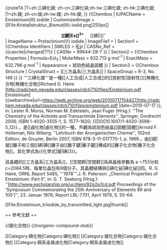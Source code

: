 {{noteTA
|T=zh:三碘化鑀; zh-cn:三碘化锿;zh-tw:三碘化鑀; zh-hk:三碘化鑀;
|1=zh:鑀; zh-cn:锿;zh-tw:鑀; zh-hk:鑀;
}}
{{Chembox
| IUPACName = Einsteinium(III) iodide
| CustomizedImage =  [[File:Kristallstruktur_Bismut(III)-iodid.png|250px]]
<br /><center><span style="color:#C0C0C0; background-color:#C0C0C0;">__</span> [[鑀|Es]]<sup>3+</sup>     <span style="color:#FF00FF;background-color:#FF00FF;">__</span> [[碘|I]]<sup>−</sup></small></center>
| ImageName = Protactinium(V) iodide
|   ImageFile1 =
| Section1 = {{Chembox Identifiers
| SMILES = I[Es](I)I
| CASNo_Ref = {{cascite|changed|??}}
| CASNo = 99644-28-7
}}
| Section2 = {{Chembox Properties
|  Formula=EsI<sub>3</sub>
|  MolarMass = 632.713 g mol<sup>-1</sup>
|  ExactMass = 632.796 g mol<sup>-1</sup>
|  Appearance = 琥珀色結晶固體<ref name="HOWI_1969"/>
}}
| Section3 = {{Chembox Structure
|  CrystalStruct = [[三方晶系|三方晶系]]
|  SpaceGroup =  R-3, No. 148
}}
}}
'''三碘化鑀'''是一種[[人工合成|人工合成]]的[[放射性|放射性]][[無機化合物|無機化合物]]<ref>Richard G. Haire: [http://radchem.nevada.edu/classes/rdch710/files/Einsteinium.pdf Einsteinium] {{webarchive|url=https://web.archive.org/web/20100717154427/http://radchem.nevada.edu/classes/rdch710/files/einsteinium.pdf |date=2010-07-17 }}, in: Lester R. Morss, Norman M. Edelstein, Jean Fuger (Hrsg.): ''The Chemistry of the Actinide and Transactinide Elements'', Springer, Dordrecht 2006; ISBN 1-4020-3555-1, S. 1577–1620; {{DOI|10.1007/1-4020-3598-5_12}}.</ref>，是[[鹵化物|鹵化物]]的一種，外觀為琥珀色結晶[[固體|固體]]<ref name="HOWI_1969">Arnold F. Holleman, Nils Wiberg: ''Lehrbuch der Anorganischen Chemie'', 102nd Edition, de Gruyter, Berlin 2007, ISBN 978-3-11-017770-1, p. 1969.</ref>，由[[鑀|鑀]]離子和三個[[碘|碘]]離子由[[離子鍵|離子鍵]]構成的[[離子化合物|離子化合物]]，其化學式為{{化學式|鑀|碘|3}}。

該晶體的[[三方晶系|三方晶系]]，[[空間群|空間群]]為<math>R\bar3 \;</math>與晶格參數為 a =753分和c=2084.5時，每單位晶包有6個分子。其晶體結構與[[碘化铋|碘化铋]]同。<ref>R. G. Haire, ORNL Report 5485, '''1978'''.</ref><ref>J. R. Peterson: „Chemical Properties of Einsteinium: Part II“, in: G. T. Seaborg (Hrsg.): ''[http://www.escholarship.org/uc/item/92g2p7cd.pdf Proceedings of the 'Symposium Commemorating the 25th Anniversary of Elements 99 and 100']'', 23. Januar 1978; Report LBL-7701, April 1979, S. 55–64.</ref>

[[File:Einsteinium_triiodide_by_transmitted_light.jpg|thumb]]

== 參考文獻 ==
<references/>

{{鑀化合物}}
{{Inorganic-compound-stub}}


[[Category:碘化物|Category:碘化物]]
[[Category:鑀化合物|Category:鑀化合物]]
[[Category:锕系金属卤化物|Category:锕系金属卤化物]]